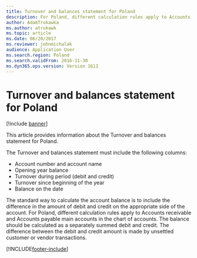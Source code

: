 ```yaml
---
title: Turnover and balances statement for Poland
description: For Poland, different calculation rules apply to Accounts receivable and Accounts payable main accounts in the chart of accounts.
author: AdamTrukawka
ms.author: atrukawk
ms.topic: article
ms.date: 06/20/2017
ms.reviewer: johnmichalak
audience: Application User
ms.search.region: Poland
ms.search.validFrom: 2016-11-30
ms.dyn365.ops.version: Version 1611
---
```


# Turnover and balances statement for Poland

[!include [banner](../../includes/banner.md)]

This article provides information about the Turnover and balances statement for Poland.

The Turnover and balances statement must include the following columns:

-   Account number and account name
-   Opening year balance
-   Turnover during period (debit and credit)
-   Turnover since beginning of the year
-   Balance on the date

The standard way to calculate the account balance is to include the difference in the amount of debit and credit on the appropriate side of the account. For Poland, different calculation rules apply to Accounts receivable and Accounts payable main accounts in the chart of accounts. The balance should be calculated as a separately summed debit and credit. The difference between the debit and credit amount is made by unsettled customer or vendor transactions.





[!INCLUDE[footer-include](../../../includes/footer-banner.md)]
